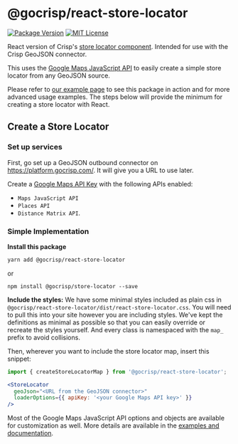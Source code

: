 # @gocrisp/react-store-locator

[![Package Version](https://img.shields.io/npm/v/@gocrisp/react-store-locator.svg)](https://www.npmjs.com/package/@gocrisp/react-store-locator) [![MIT License](https://img.shields.io/npm/l/stack-overflow-copy-paste.svg)](http://opensource.org/licenses/MIT)


React version of Crisp's [store locator component](https://github.com/gocrisp/store-locator). Intended for use with the Crisp GeoJSON connector.

This uses the [Google Maps JavaScript API](https://developers.google.com/maps/documentation/javascript/overview) to easily create a simple store locator from any GeoJSON source.

Please refer to [our example page](https://gocrisp.github.io/store-locator/) to see this package in action and for more advanced usage examples. The steps below will provide the minimum for creating a store locator with React.

## Create a Store Locator

### Set up services

First, go set up a GeoJSON outbound connector on https://platform.gocrisp.com/. It will give you a URL to use later. <!--TODO: needs details/link to BYT-573 -->

Create a [Google Maps API Key](https://developers.google.com/maps/gmp-get-started) with the following APIs enabled:
- `Maps JavaScript API`
- `Places API`
- `Distance Matrix API`.


### Simple Implementation
**Install this package**
```bash
yarn add @gocrisp/react-store-locator
```
or
```
npm install @gocrisp/store-locator --save
```

**Include the styles:** We have some minimal styles included as plain css in `@gocrisp/react-store-locator/dist/react-store-locator.css`. You will need to pull this into your site however you are including styles. We've kept the definitions as minimal as possible so that you can easily override or recreate the styles yourself. And every class is namespaced with the `map_` prefix to avoid collisions. 

Then, wherever you want to include the store locator map, insert this snippet:
```jsx
import { createStoreLocatorMap } from '@gocrisp/react-store-locator';

<StoreLocator 
  geoJson="<URL from the GeoJSON connector>"
  loaderOptions={{ apiKey: '<your Google Maps API key>' }}
/>
```

Most of the Google Maps JavaScript API options and objects are available for customization as well. More details are available in the [examples and documentation](https://gocrisp.github.io/store-locator/).

